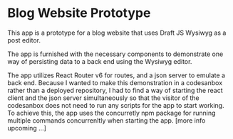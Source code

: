 # Blog Website Prototype

This app is a prototype for a blog website that uses Draft JS Wysiwyg as a post editor. 
            
The app is furnished with the necessary components to demonstrate one way of persisting data to a back end using the Wysiwyg editor.                 
            
The app utilizes React Router v6 for routes, and a json server to emulate a back end. Because I wanted to make this demonstration in a codesanbox rather than a deployed repository, I had to find a way of starting the react client and the json server simultaneously so that the visitor of the codesanbox does not need to run any scripts for the app to start working. To achieve this, the app uses the 
concurretly npm package for running multiple commands concurrenltly when starting the app. [more info upcoming ...]
            